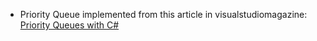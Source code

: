 ﻿* Priority Queue implemented from this article in visualstudiomagazine: <a href="https://visualstudiomagazine.com/articles/2012/11/01/priority-queues-with-c.aspx">Priority Queues with C#
</a>